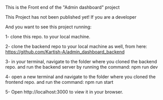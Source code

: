 This is the Front end of the "Admin dashboard" project

This Project has not been published yet!
If you are a developer

And you want to see this project running:

1- clone this repo. to your local machine.

2- clone the backend repo to your local machine as well, from here: https://github.com/Kartish-A/admin_dashboard_backend

3- in your terminal, navigate to the folder where you cloned the backend repo. and run the backend server by running the command: npm run dev

4- open a new terminal and navigate to the folder where you cloned the frontend repo. and run the command: npm run start

5- Open http://localhost:3000 to view it in your browser.